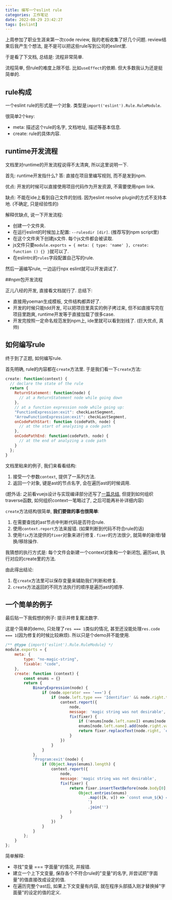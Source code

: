 ```yaml
---
title: 编写一个eslint rule
categories: 工作笔记
date: 2022-08-29 23:42:27
tags: [eslint]
---
```

上周参加了职业生涯来第一次code review, 我的老板收集了好几个问题. review结束后我产生个想法, 是不是可以把这些rule写到公司的eslint里. 

于是看了下文档, 总结是: 流程非常简单.

<!--more-->

流程简单, 但rule的难度上限不低. 比如`useEffect`的依赖. 但大多数我认为还是挺简单的.

## rule构成

一个eslint rule的形式是一个对象. 类型是`import('eslint').Rule.RuleModule`.

很简单2个key: 

+ meta: 描述这个rule的名字, 文档地址, 描述等基本信息.
+ create: rule的具体内容.

## runtime开发流程

文档里对runtime的开发流程说得不太清爽, 所以这里说明一下.

首先: runtime开发指什么? 答: 直接在项目里编写规则, 而不是发到npm.

优点: 开发的时候可以直接使用项目代码作为开发资源, 不需要使用npm link.

缺点: 不能在ide上看到自己文件的划线. 因为eslint resolve plugin的方式不支持本地. (不确定, 只是经验性的)

解释优缺点, 说一下开发流程:

+ 创建一个文件夹.
+ 在运行eslint的时候加上配置: `--rulesdir [dir]`. (推荐写到npm script里)
+ 在这个文件夹下创建js文件. 每个js文件都会被读取.
+ js文件只要`module.exports = { meta: { type: 'name' }, create: function () {} }`就可以了.
+ 在eslintrc的`rules`字段配置自己写的rule.

然后一遍编写rule, 一边运行npx eslint就可以开发调试了.

##npm包开发流程

正儿八经的开发, 直接看文档就行了. 总结下:

+ 直接用yoeman生成模板, 文件结构都弄好了.
+ 开发的时候只能tdd开发, 可以把项目里真实的例子拷过来, 但不如直接写完在项目里跑爽, runtime开发等于直接加载了很多case.
+ 开发完按照一定命名规范发到npm上, ide里就可以看到划线了. (巨大优点, 真帅)

## 如何编写rule

终于到了正题, 如何编写rule. 

首先明确, rule的内容都在`create`方法里. 于是我们看一下`create`方法:

```js
create: function(context) {
  // declare the state of the rule
  return {
    ReturnStatement: function(node) {
      // at a ReturnStatement node while going down
    },
    // at a function expression node while going up:
    "FunctionExpression:exit": checkLastSegment,
    "ArrowFunctionExpression:exit": checkLastSegment,
    onCodePathStart: function (codePath, node) {
      // at the start of analyzing a code path
    },
    onCodePathEnd: function(codePath, node) {
      // at the end of analyzing a code path
    }
  };
}
```

文档里粘来的例子, 我们来看看结构:

1. 接受一个参数`context`, 提供了一系列方法.
2. 返回一个对象, 键是ast的节点名字, 会在遍历ast的时候调用.

(题外话: 之前看vuejs设计与实现编译部分还写了[一篇总结](/2022/05/04/compile-html-piece-to-sass-structure/), 但提到如何组织traverse函数, 如何组织context一笔略过了, 之后可能再补补详细内容)

`create`方法结构很简单, **我们要做的事也很简单**:

1. 在需要查找的ast节点中判断代码是否符合rule.
2. 使用`context.report`方法来报错. (如果判断到代码不符合rule的话)
3. 使用`fix`方法提供的`fixer`对象来进行修复. `fixer`的方法很少, 就简单的新增/替换/移除操作.

我猜想的执行方式是: 每个文件会新建一个context对象和一个新闭包, 遍历ast, 执行对应的create里的方法.

由此得出结论: 

1. 在`create`方法里可以保存变量来辅助我们判断和修复.
2. `create`方法返回的不同方法执行的顺序是遍历ast的顺序.

## 一个简单的例子

最后贴一下我假想的例子: 提示并修复魔法数字.

这是个简单的demo, 只处理了`res === 1`类似的情况, 甚至还没能处理`res.code === 1`(因为修复的时候比较麻烦). 所以只是个demo并不能使用. 

```js
/** @type {import('eslint').Rule.RuleModule} */
module.exports = {
    meta: {
        type: "no-magic-string",
        fixable: "code",
    },
    create: function (context) {
        const enums = {}
        return {
            BinaryExpression(node) {
                if (node.operator === '===') {
                    if (node.left.type === 'Identifier' && node.right.type === 'Literal') {
                        context.report({
                            node,
                            message: 'magic string was not desirable',
                            fix(fixer) {
                                if (!enums[node.left.name]) enums[node.left.name] = new Set([])
                                enums[node.left.name].add(node.right.value)
                                return fixer.replaceText(node.right, `enum_${node.left.name}.type_${node.right.value}`)
                            }
                        })
                    }
                }
            },
            'Program:exit'(node) {
                if (Object.keys(enums).length) {
                    context.report({
                        node,
                        message: 'magic string was not desirable',
                        fix(fixer) {
                            return fixer.insertTextBefore(node.body[0],
                                Object.entries(enums)
                                    .map(([k, v]) => `const enum_${k} = { ${[...v].map(type => `type_${type}: 'type_${type}'`).join(',')} }
                                    `)
                                    .join('')
                            )
                        }
                    })
                }
            }
        };
    }
};
```

简单解释:

+ 寻找"变量 === 字面量"的情况, 并报错.
+ 建立一个上下文变量, 保存各个不符合rule的"变量"的名字, 并尝试把"字面量"的值直接改成设定的值.
+ 在遍历完整个ast后, 如果上下文变量有内容, 就在程序头部插入刚才替换掉"字面量"的设定的值的定义.

